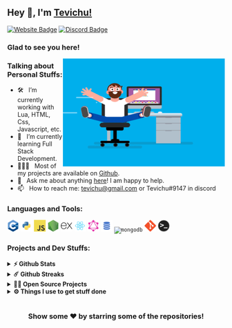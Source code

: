## Hey 👋, I'm [Tevichu!](https://github.com/Tevichu/)

[![Website Badge](https://img.shields.io/badge/Website-3b5998?style=flat-square&logo=google-chrome&logoColor=white)](https://tdev.tebex.io)
[![Discord Badge](https://img.shields.io/badge/-Discord-0088cc?style=flat-square&logo=Discord&logoColor=white)](https://discord.gg/mZskAxwG5r)

### Glad to see you here!


<img align="right" height="250" width="375" alt="" src="https://raw.githubusercontent.com/Tevichu/Tevichu/master/gifs/coder.gif" />

### Talking about Personal Stuffs:

- 🛠 &nbsp; I’m currently working with Lua, HTML, Css, Javascript, etc.
- 🚀 &nbsp; I’m currently learning Full Stack Development.
- 👨🏻‍💻 &nbsp; Most of my projects are available on [Github](https://github.com/Tevichu).
- 💬 &nbsp; Ask me about anything [here](https://github.com/Tevichu/Tevichu/issues/2)! I am happy to help.
- 📫 &nbsp; How to reach me: tevichu@gmail.com or Tevichu#9147 in discord

### Languages and Tools:

<code><img height="27" src="https://raw.githubusercontent.com/github/explore/80688e429a7d4ef2fca1e82350fe8e3517d3494d/topics/cpp/cpp.png" alt="cpp"></code>
<code><img height="27" src="https://raw.githubusercontent.com/github/explore/80688e429a7d4ef2fca1e82350fe8e3517d3494d/topics/python/python.png" alt="python"></code>
<code><img height="27" src="https://raw.githubusercontent.com/github/explore/80688e429a7d4ef2fca1e82350fe8e3517d3494d/topics/javascript/javascript.png" alt="javascript"></code>
<code><img height="27" src="https://raw.githubusercontent.com/github/explore/80688e429a7d4ef2fca1e82350fe8e3517d3494d/topics/nodejs/nodejs.png" alt="nodejs"></code>
<code><img height="27" src="https://raw.githubusercontent.com/devicons/devicon/master/icons/express/express-original.svg" alt="expressjs"></code>
<code><img height="27" src="https://raw.githubusercontent.com/github/explore/80688e429a7d4ef2fca1e82350fe8e3517d3494d/topics/react/react.png" alt="react"></code>
<code><img height="27" src="https://raw.githubusercontent.com/github/explore/80688e429a7d4ef2fca1e82350fe8e3517d3494d/topics/graphql/graphql.png" alt="graphql"></code>
<code><img height="27" src="https://raw.githubusercontent.com/github/explore/80688e429a7d4ef2fca1e82350fe8e3517d3494d/topics/sql/sql.png" alt="sql"></code>
<code><img height="27" src="https://encrypted-tbn0.gstatic.com/images?q=tbn%3AANd9GcSTTzPAw-55ssm1Im594xYZ9eRQu2JylrkYLg&usqp=CAU" alt="mongodb"></code>
<code><img height="27" src="https://raw.githubusercontent.com/devicons/devicon/master/icons/git/git-original.svg" alt="git"></code>
<code><img height="27" src="https://raw.githubusercontent.com/github/explore/80688e429a7d4ef2fca1e82350fe8e3517d3494d/topics/terminal/terminal.png" alt="terminal"></code>

<!--
<code><img height="25" src="https://raw.githubusercontent.com/github/explore/80688e429a7d4ef2fca1e82350fe8e3517d3494d/topics/sass/sass.png" alt="sass"></code>
-->

### Projects and Dev Stuffs:

<details>	
  <summary><b>⚡ Github Stats</b></summary>

<img height="180em" src="https://github-readme-stats.vercel.app/api?username=Tevichu&show_icons=true&hide_border=true&&count_private=true&include_all_commits=true" />
<img height="180em" src="https://github-readme-stats.vercel.app/api/top-langs/?username=Tevichu&exclude_repo=KNN-Image-Classification&show_icons=true&hide_border=true&layout=compact&langs_count=8"/>
</details>

<details>	
  <summary><b>☄️ Github Streaks</b></summary>

<img height="180em" src="https://github-readme-streak-stats.herokuapp.com/?user=Tevichu&hide_border=true" />
</details>

<details>
  <summary><b>🧑‍🚀 Open Source Projects</b></summary>

  <br />
  <table>
    <thead align="center">
      <tr border: none;>
        <td><b>💻 Projects</b></td>
        <td><b>🌟 Stars</b></td>
        <td><b>🍴 Forks</b></td>
        <td><b>🐛 Issues</b></td>
        <td><b>🔔 Pull Requests</b></td>
        <td><b>👨‍💻 Language</b></td>
      </tr>
    </thead>
    <tbody>
      <tr>
	      <td><a href="https://github.com/Tevichu/Gitwar"><b>🚀 Gitwar</b></a></td>
        <td><img alt="Stars" src="https://img.shields.io/github/stars/Tevichu/Gitwar?style=flat-square&labelColor=343b41"/></td>
        <td><img alt="Forks" src="https://img.shields.io/github/forks/Tevichu/Gitwar?style=flat-square&labelColor=343b41"/></td>
        <td><img alt="Issues" src="https://img.shields.io/github/issues/Tevichu/Gitwar?style=flat-square"/></td>
        <td><img alt="Pull Requests" src="https://img.shields.io/github/issues-pr/Tevichu/Gitwar?style=flat-square"/></td>
        <td><img alt="Language" src="https://img.shields.io/github/languages/top/Tevichu/Gitwar?style=flat-square"/></td>
      </tr>
      <tr>
	      <td><a href="https://github.com/Tevichu/TradeByte"><b>💸 TradeByte</b></a></td>
        <td><img alt="Stars" src="https://img.shields.io/github/stars/Tevichu/TradeByte?style=flat-square&labelColor=343b41"/></td>
        <td><img alt="Forks" src="https://img.shields.io/github/forks/Tevichu/TradeByte?style=flat-square&labelColor=343b41"/></td>
        <td><img alt="Issues" src="https://img.shields.io/github/issues/Tevichu/TradeByte?style=flat-square"/></td>
        <td><img alt="Pull Requests" src="https://img.shields.io/github/issues-pr/Tevichu/TradeByte?style=flat-square"/></td>
        <td><img alt="Language" src="https://img.shields.io/github/languages/top/Tevichu/TradeByte?label=javascript&style=flat-square"/></td>
      </tr>
      <tr>
	      <td><a href="https://github.com/Tevichu/TheNodeCourse"><b>👨🏻‍💻 TheNodeCourse</b></a></td>
        <td><img alt="Stars" src="https://img.shields.io/github/stars/Tevichu/TheNodeCourse?style=flat-square&labelColor=343b41"/></td>
        <td><img alt="Forks" src="https://img.shields.io/github/forks/Tevichu/TheNodeCourse?style=flat-square&labelColor=343b41"/></td>
        <td><img alt="Issues" src="https://img.shields.io/github/issues/Tevichu/TheNodeCourse?style=flat-square"/></td>
        <td><img alt="Pull Requests" src="https://img.shields.io/github/issues-pr/Tevichu/TheNodeCourse?style=flat-square"/></td>
        <td><img alt="Language" src="https://img.shields.io/github/languages/top/Tevichu/TheNodeCourse?style=flat-square"/></td> 
      </tr>
      <tr>
	      <td><a href="https://github.com/Tevichu/Tevichu"><b>🤓 Tevichu</b></a></td>
        <td><img alt="Stars" src="https://img.shields.io/github/stars/Tevichu/Tevichu?style=flat-square&labelColor=343b41"/></td>
        <td><img alt="Forks" src="https://img.shields.io/github/forks/Tevichu/Tevichu?style=flat-square&labelColor=343b41"/></td>
        <td><img alt="Issues" src="https://img.shields.io/github/issues/Tevichu/Tevichu?style=flat-square"/></td>
        <td><img alt="Pull Requests" src="https://img.shields.io/github/issues-pr/Tevichu/Tevichu?style=flat-square"/></td>
        <td><img alt="Language" src="https://img.shields.io/badge/markdown-100%25-blue?style=flat-square"/></td> 
      </tr>
    </tbody>
  </table>
  <br />
</details>
 
<details>	
  <br />
  <summary><b>⚙️ Things I use to get stuff done</b></summary>
  	<ul>
  	    <li><b>OS:</b> Ubuntu 20.04</li>
	    <li><b>Laptop: </b> HP Elitebook (i5)</li>
  	    <li><b>Browser: </b> Firefox Developer Edition</li>
	    <li><b>Terminal: </b> ZSH: Oh My Zsh (PowerLevel10k)</li>
	    <li><b>Code Editor:</b> VSCode - The best editor out there.</li>
	    <li><b>To Stay Updated:</b> Dev.to, Medium, Linkedin and Twitter.</li>
	    <br />
	⚛️ Checkout My VSCode Configrations <a href="https://gist.github.com/Tevichu/039b1dc5a7cdcb007ab3691814d53130">Here</a>.
	</ul>	
</details>

#

<div align="center">

### Show some ❤️ by starring some of the repositories!

</div>
